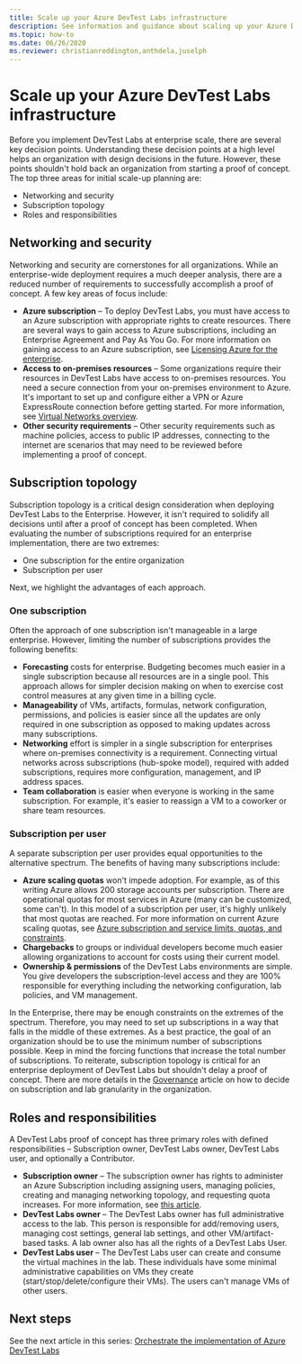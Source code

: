 ```yaml
---
title: Scale up your Azure DevTest Labs infrastructure
description: See information and guidance about scaling up your Azure DevTest Labs infrastructure.  
ms.topic: how-to
ms.date: 06/26/2020
ms.reviewer: christianreddington,anthdela,juselph
---
```


# Scale up your Azure DevTest Labs infrastructure
Before you implement DevTest Labs at enterprise scale, there are several key decision points. Understanding these decision points at a high level helps an organization with design decisions in the future. However, these points shouldn't hold back an organization from starting a proof of concept. The top three areas for initial scale-up planning are:

- Networking and security
- Subscription topology
- Roles and responsibilities

## Networking and security
Networking and security are cornerstones for all organizations. While an enterprise-wide deployment requires a much deeper analysis, there are a reduced number of requirements to successfully accomplish a proof of concept. A few key areas of focus include:

- **Azure subscription** – To deploy DevTest Labs, you must have access to an Azure subscription with appropriate rights to create resources. There are several ways to gain access to Azure subscriptions, including an Enterprise Agreement and Pay As You Go. For more information on gaining access to an Azure subscription, see [Licensing Azure for the enterprise](https://azure.microsoft.com/pricing/enterprise-agreement/).
- **Access to on-premises resources** – Some organizations require their resources in DevTest Labs have access to on-premises resources. You need a secure connection from your on-premises environment to Azure. It's important to set up and configure either a VPN or Azure ExpressRoute connection before getting started. For more information, see [Virtual Networks overview](../virtual-network/virtual-networks-overview.md).
- **Other security requirements** – Other security requirements such as machine policies, access to public IP addresses, connecting to the internet are scenarios that may need to be reviewed before implementing a proof of concept. 

## Subscription topology
Subscription topology is a critical design consideration when deploying DevTest Labs to the Enterprise. However, it isn't required to solidify all decisions until after a proof of concept has been completed. When evaluating the number of subscriptions required for an enterprise implementation, there are two extremes: 

- One subscription for the entire organization
- Subscription per user

Next, we highlight the advantages of each approach.

### One subscription
Often the approach of one subscription isn't manageable in a large enterprise. However, limiting the number of subscriptions provides the following benefits:

- **Forecasting** costs for enterprise.  Budgeting becomes much easier in a single subscription because all resources are in a single pool. This approach allows for simpler decision making on when to exercise cost control measures at any given time in a billing cycle.
- **Manageability** of VMs, artifacts, formulas, network configuration, permissions, and policies is easier since all the updates are only required in one subscription as opposed to making updates across many subscriptions.
- **Networking** effort is simpler in a single subscription for enterprises where on-premises connectivity is a requirement. Connecting virtual networks across subscriptions (hub-spoke model), required with added subscriptions, requires more configuration, management, and IP address spaces.
- **Team collaboration** is easier when everyone is working in the same subscription. For example, it's easier to reassign a VM to a coworker or share team resources.

### Subscription per user
A separate subscription per user provides equal opportunities to the alternative spectrum. The benefits of having many subscriptions include:

- **Azure scaling quotas** won't impede adoption. For example, as of this writing Azure allows 200 storage accounts per subscription. There are operational quotas for most services in Azure (many can be customized, some can't). In this model of a subscription per user, it's highly unlikely that most quotas are reached. For more information on current Azure scaling quotas, see [Azure subscription and service limits, quotas, and constraints](../azure-resource-manager/management/azure-subscription-service-limits.md).
- **Chargebacks** to groups or individual developers become much easier allowing organizations to account for costs using their current model.
- **Ownership & permissions** of the DevTest Labs environments are simple. You give developers the subscription-level access and they are 100% responsible for everything including the networking configuration, lab policies, and VM management.

In the Enterprise, there may be enough constraints on the extremes of the spectrum. Therefore, you may need to set up subscriptions in a way that falls in the middle of these extremes. As a best practice, the goal of an organization should be to use the minimum number of subscriptions possible. Keep in mind the forcing functions that increase the total number of subscriptions. To reiterate, subscription topology is critical for an enterprise deployment of DevTest Labs but shouldn't delay a proof of concept. There are more details in the [Governance](devtest-lab-guidance-governance-policy-compliance.md) article on how to decide on subscription and lab granularity in the organization.

## Roles and responsibilities
A DevTest Labs proof of concept has three primary roles with defined responsibilities – Subscription owner, DevTest Labs owner, DevTest Labs user, and optionally a Contributor.

- **Subscription owner** – The subscription owner has rights to administer an Azure Subscription including assigning users, managing policies, creating and managing networking topology, and requesting quota increases. For more information, see [this article](../role-based-access-control/rbac-and-directory-admin-roles.md).
- **DevTest Labs owner** – The DevTest Labs owner has full administrative access to the lab. This person is responsible for add/removing users, managing cost settings, general lab settings, and other VM/artifact-based tasks. A lab owner also has all the rights of a DevTest Labs User.
- **DevTest Labs user** – The DevTest Labs user can create and consume the virtual machines in the lab. These individuals have some minimal administrative capabilities on VMs they create (start/stop/delete/configure their VMs). The users can't manage VMs of other users.

## Next steps
See the next article in this series: [Orchestrate the implementation of Azure DevTest Labs](devtest-lab-guidance-orchestrate-implementation.md)